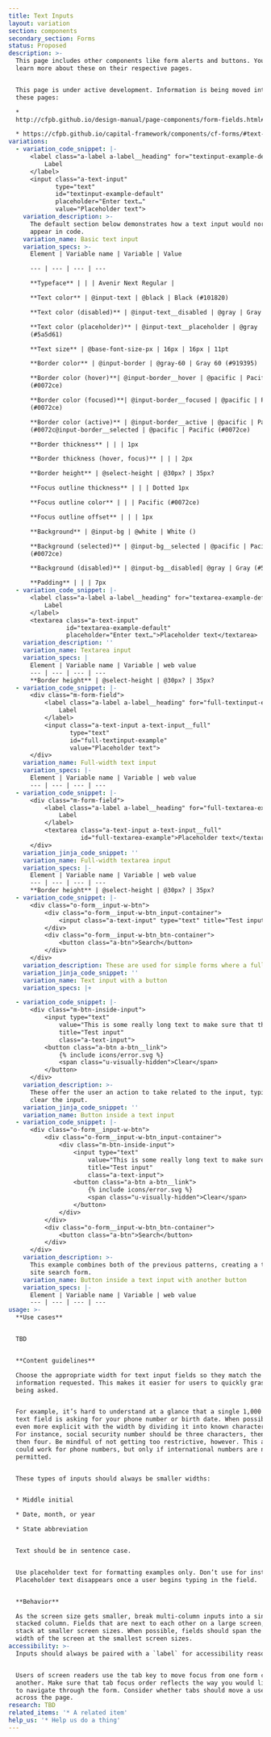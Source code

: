 ```yaml
---
title: Text Inputs
layout: variation
section: components
secondary_section: Forms
status: Proposed
description: >-
  This page includes other components like form alerts and buttons. You can
  learn more about these on their respective pages.


  This page is under active development. Information is being moved into it from
  these pages:

  *
  http://cfpb.github.io/design-manual/page-components/form-fields.html#text-input-fields

  * https://cfpb.github.io/capital-framework/components/cf-forms/#text-inputs
variations:
  - variation_code_snippet: |-
      <label class="a-label a-label__heading" for="textinput-example-default">
          Label
      </label>
      <input class="a-text-input"
             type="text"
             id="textinput-example-default"
             placeholder="Enter text…"
             value="Placeholder text">
    variation_description: >-
      The default section below demonstrates how a text input would normally
      appear in code.
    variation_name: Basic text input
    variation_specs: >-
      Element | Variable name | Variable | Value

      --- | --- | --- | ---

      **Typeface** | | | Avenir Next Regular |

      **Text color** | @input-text | @black | Black (#101820)

      **Text color (disabled)** | @input-text__disabled | @gray | Gray (#5a5d61)

      **Text color (placeholder)** | @input-text__placeholder | @gray | Gray
      (#5a5d61)

      **Text size** | @base-font-size-px | 16px | 16px | 11pt

      **Border color** | @input-border | @gray-60 | Gray 60 (#919395)

      **Border color (hover)**| @input-border__hover | @pacific | Pacific
      (#0072ce)

      **Border color (focused)**| @input-border__focused | @pacific | Pacific
      (#0072ce)

      **Border color (active)** | @input-border__active | @pacific | Pacific
      (#0072c@input-border__selected | @pacific | Pacific (#0072ce)

      **Border thickness** | | | 1px

      **Border thickness (hover, focus)** | | | 2px

      **Border height** | @select-height | @30px? | 35px?

      **Focus outline thickness** | | | Dotted 1px

      **Focus outline color** | | | Pacific (#0072ce)

      **Focus outline offset** | | | 1px

      **Background** | @input-bg | @white | White ()

      **Background (selected)** | @input-bg__selected | @pacific | Pacific
      (#0072ce)

      **Background (disabled)** | @input-bg__disabled| @gray | Gray (#5a5d61)

      **Padding** | | | 7px
  - variation_code_snippet: |-
      <label class="a-label a-label__heading" for="textarea-example-default">
          Label
      </label>
      <textarea class="a-text-input"
                id="textarea-example-default"
                placeholder="Enter text…">Placeholder text</textarea>
    variation_description: ''
    variation_name: Textarea input
    variation_specs: |
      Element | Variable name | Variable | web value
      --- | --- | --- | ---
      **Border height** | @select-height | @30px? | 35px?
  - variation_code_snippet: |-
      <div class="m-form-field">
          <label class="a-label a-label__heading" for="full-textinput-example">
              Label
          </label>
          <input class="a-text-input a-text-input__full"
                 type="text"
                 id="full-textinput-example"
                 value="Placeholder text">
      </div>
    variation_name: Full-width text input
    variation_specs: |-
      Element | Variable name | Variable | web value
      --- | --- | --- | ---
  - variation_code_snippet: |-
      <div class="m-form-field">
          <label class="a-label a-label__heading" for="full-textarea-example">
              Label
          </label>
          <textarea class="a-text-input a-text-input__full"
                    id="full-textarea-example">Placeholder text</textarea>
      </div>
    variation_jinja_code_snippet: ''
    variation_name: Full-width textarea input
    variation_specs: |-
      Element | Variable name | Variable | web value
      --- | --- | --- | ---
      **Border height** | @select-height | @30px? | 35px?
  - variation_code_snippet: |-
      <div class="o-form__input-w-btn">
          <div class="o-form__input-w-btn_input-container">
              <input class="a-text-input" type="text" title="Test input">
          </div>
          <div class="o-form__input-w-btn_btn-container">
              <button class="a-btn">Search</button>
          </div>
      </div>
    variation_description: These are used for simple forms where a full filter isn’t necessary.
    variation_jinja_code_snippet: ''
    variation_name: Text input with a button
    variation_specs: |+

  - variation_code_snippet: |-
      <div class="m-btn-inside-input">
          <input type="text"
              value="This is some really long text to make sure that the button doesn't overlap the content in such a way that this input becomes unusable."
              title="Test input"
              class="a-text-input">
          <button class="a-btn a-btn__link">
              {% include icons/error.svg %}
              <span class="u-visually-hidden">Clear</span>
          </button>
      </div>
    variation_description: >-
      These offer the user an action to take related to the input, typically to
      clear the input.
    variation_jinja_code_snippet: ''
    variation_name: Button inside a text input
  - variation_code_snippet: |-
      <div class="o-form__input-w-btn">
          <div class="o-form__input-w-btn_input-container">
              <div class="m-btn-inside-input">
                  <input type="text"
                      value="This is some really long text to make sure that the button doesn't overlap the content in such a way that this input becomes unusable."
                      title="Test input"
                      class="a-text-input">
                  <button class="a-btn a-btn__link">
                      {% include icons/error.svg %}
                      <span class="u-visually-hidden">Clear</span>
                  </button>
              </div>
          </div>
          <div class="o-form__input-w-btn_btn-container">
              <button class="a-btn">Search</button>
          </div>
      </div>
    variation_description: >-
      This example combines both of the previous patterns, creating a typical
      site search form.
    variation_name: Button inside a text input with another button
    variation_specs: |-
      Element | Variable name | Variable | web value
      --- | --- | --- | ---
usage: >-
  **Use cases**


  TBD


  **Content guidelines**

  Choose the appropriate width for text input fields so they match the kind of
  information requested. This makes it easier for users to quickly grasp what’s
  being asked.


  For example, it’s hard to understand at a glance that a single 1,000 px-wide
  text field is asking for your phone number or birth date. When possible, be
  even more explicit with the width by dividing it into known character counts.
  For instance, social security number should be three characters, then two,
  then four. Be mindful of not getting too restrictive, however. This approach
  could work for phone numbers, but only if international numbers are not
  permitted.


  These types of inputs should always be smaller widths:


  * Middle initial

  * Date, month, or year

  * State abbreviation


  Text should be in sentence case.


  Use placeholder text for formatting examples only. Don’t use for instructions.
  Placeholder text disappears once a user begins typing in the field.


  **Behavior**

  As the screen size gets smaller, break multi-column inputs into a single,
  stacked column. Fields that are next to each other on a large screen, should
  stack at smaller screen sizes. When possible, fields should span the entire
  width of the screen at the smallest screen sizes.
accessibility: >-
  Inputs should always be paired with a `label` for accessibility reasons.


  Users of screen readers use the tab key to move focus from one form control to
  another. Make sure that tab focus order reflects the way you would like users
  to navigate through the form. Consider whether tabs should move a user down or
  across the page.
research: TBD
related_items: '* A related item'
help_us: '* Help us do a thing'
---
```

